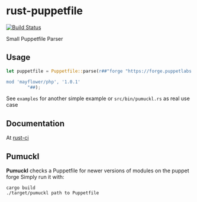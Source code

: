 rust-puppetfile
===============

[![Build Status](https://travis-ci.org/Mayflower/rust-puppetfile.svg?branch=master)](https://travis-ci.org/Mayflower/rust-puppetfile)

Small Puppetfile Parser

## Usage
```rust
let puppetfile = Puppetfile::parse(r##"forge "https://forge.puppetlabs.com"

mod 'mayflower/php', '1.0.1'
        "##);
```

See `examples` for another simple example or `src/bin/pumuckl.rs` as real use case

## Documentation
At [rust-ci](http://www.rust-ci.org/Mayflower/rust-puppetfile/doc/puppetfile/)

## Pumuckl
**Pumuckl** checks a Puppetfile for newer versions of modules on the puppet forge
Simply run it with:
```
cargo build
./target/pumuckl path to Puppetfile
```
